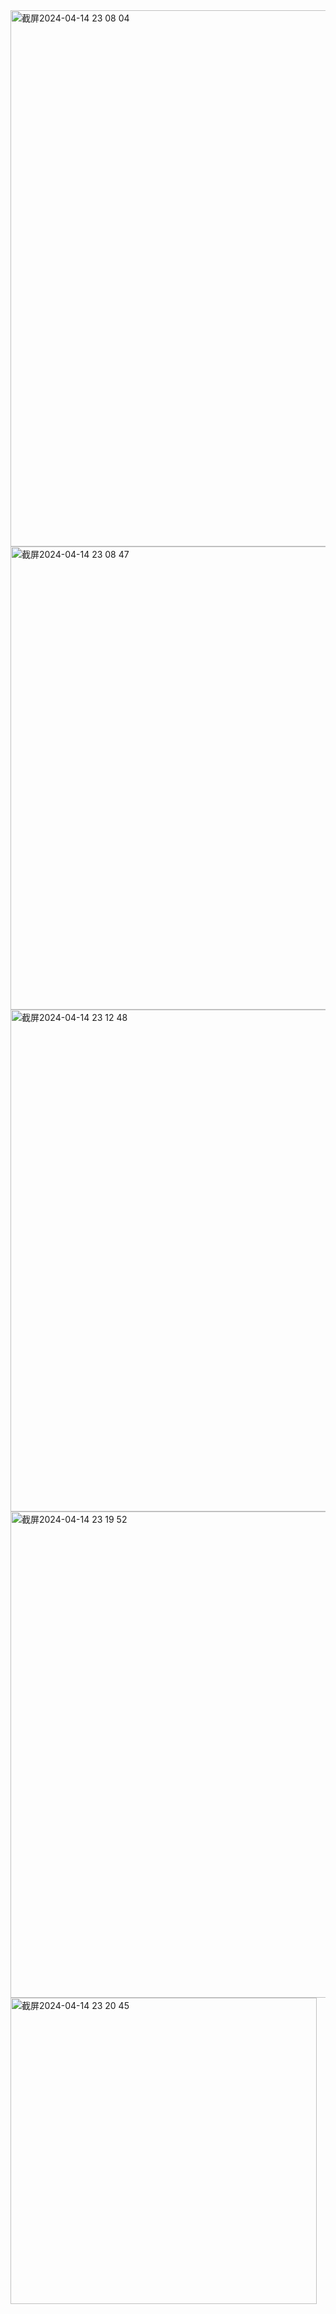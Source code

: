 <img width="858" alt="截屏2024-04-14 23 08 04" src="https://github.com/xkong-study/reggie_delivery_note/assets/100473178/f050c774-26a1-431a-a5f0-e40625eda648">

<img width="741" alt="截屏2024-04-14 23 08 47" src="https://github.com/xkong-study/reggie_delivery_note/assets/100473178/7aba62d7-34e8-4c7f-a6d3-7ba1e14f63aa">

<img width="803" alt="截屏2024-04-14 23 12 48" src="https://github.com/xkong-study/reggie_delivery_note/assets/100473178/c75dea18-3243-42a4-a94b-113eaf170c14">

<img width="778" alt="截屏2024-04-14 23 19 52" src="https://github.com/xkong-study/reggie_delivery_note/assets/100473178/11e006e7-a009-472a-8e5a-f2608542b6d0">

<img width="490" alt="截屏2024-04-14 23 20 45" src="https://github.com/xkong-study/reggie_delivery_note/assets/100473178/3369d501-203b-4020-84df-fd293910c5d3">
